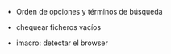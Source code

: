- Orden de opciones y términos de búsqueda

- chequear ficheros vacíos

- imacro: detectar el browser


